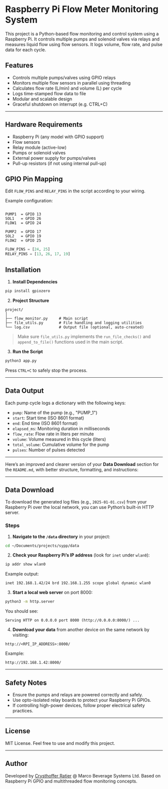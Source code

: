 # Raspberry Pi Flow Meter Monitoring System

This project is a Python-based flow monitoring and control system using a Raspberry Pi. It controls multiple pumps and solenoid valves via relays and measures liquid flow using flow sensors. It logs volume, flow rate, and pulse data for each cycle.

## Features

- Controls multiple pumps/valves using GPIO relays
- Monitors multiple flow sensors in parallel using threading
- Calculates flow rate (L/min) and volume (L) per cycle
- Logs time-stamped flow data to file
- Modular and scalable design
- Graceful shutdown on interrupt (e.g. CTRL+C)

---

## Hardware Requirements

- Raspberry Pi (any model with GPIO support)
- Flow sensors
- Relay module (active-low)
- Pumps or solenoid valves
- External power supply for pumps/valves
- Pull-up resistors (if not using internal pull-up)

## GPIO Pin Mapping

Edit `FLOW_PINS` and `RELAY_PINS` in the script according to your wiring.

Example configuration:
```

PUMP1  = GPIO 13
SOL1   = GPIO 26
FLOW1  = GPIO 24
````
````
PUMP2  = GPIO 17
SOL2   = GPIO 19
FLOW2  = GPIO 25

````

```python
FLOW_PINS = [24, 25]
RELAY_PINS = [13, 26, 17, 19]
````

## Installation

1. **Install Dependencies**

```bash
pip install gpiozero
```

2. **Project Structure**

```
project/
│
├── flow_monitor.py     # Main script
├── file_utils.py       # File handling and logging utilities
└── log.csv             # Output file (optional, auto-created)
```

> Make sure `file_utils.py` implements the `run_file_checks()` and `append_to_file()` functions used in the main script.

3. **Run the Script**

```bash
python3 app.py
```

Press `CTRL+C` to safely stop the process.

---

## Data Output

Each pump cycle logs a dictionary with the following keys:

* `pump`: Name of the pump (e.g., "PUMP\_1")
* `start`: Start time (ISO 8601 format)
* `end`: End time (ISO 8601 format)
* `elapsed_ms`: Monitoring duration in milliseconds
* `flow_rate`: Flow rate in liters per minute
* `volume`: Volume measured in this cycle (liters)
* `total_volume`: Cumulative volume for the pump
* `pulses`: Number of pulses detected

---

Here’s an improved and clearer version of your **Data Download** section for the `README.md`, with better structure, formatting, and instructions:

---

##  Data Download

To download the generated log files (e.g., `2025-01-01.csv`) from your Raspberry Pi over the local network, you can use Python’s built-in HTTP server.

### Steps

1. **Navigate to the `/data` directory** in your project:

```bash
cd ~/Documents/projects/sypp/data
```

2. **Check your Raspberry Pi’s IP address** (look for `inet` under `wlan0`):

```bash
ip addr show wlan0
```

Example output:

```
inet 192.168.1.42/24 brd 192.168.1.255 scope global dynamic wlan0
```

3. **Start a local web server** on port 8000:

```bash
python3 -m http.server
```

You should see:

```
Serving HTTP on 0.0.0.0 port 8000 (http://0.0.0.0:8000/) ...
```

4. **Download your data** from another device on the same network by visiting:

```
http://<RPI_IP_ADDRESS>:8000/
```

Example:

```
http://192.168.1.42:8000/
```
---

## Safety Notes

* Ensure the pumps and relays are powered correctly and safely.
* Use opto-isolated relay boards to protect your Raspberry Pi GPIOs.
* If controlling high-power devices, follow proper electrical safety practices.

---

## License

MIT License. Feel free to use and modify this project.

---

## Author

Developed by [Crysthoffer Ratier](https://github.com/crysthofferattier) @ Marco Beverage Systems Ltd.
Based on Raspberry Pi GPIO and multithreaded flow monitoring concepts.